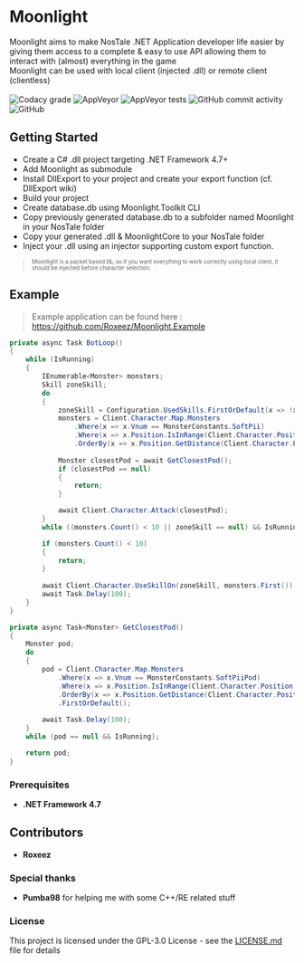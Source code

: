 # Moonlight

Moonlight aims to make NosTale .NET Application developer life easier by giving them access to a complete & easy to use API allowing them to interact with (almost) everything in the game  
Moonlight can be used with local client (injected .dll) or remote client (clientless)
<br><br>
![Codacy grade](https://img.shields.io/codacy/grade/d7ecbcba4d48445f8a7e12f1bb4fb8e7)
![AppVeyor](https://img.shields.io/appveyor/build/Roxeez/Moonlight)
![AppVeyor tests](https://img.shields.io/appveyor/tests/Roxeez/Moonlight)
![GitHub commit activity](https://img.shields.io/github/commit-activity/m/Roxeez/Moonlight)
![GitHub](https://img.shields.io/github/license/Roxeez/Moonlight)

## Getting Started

- Create a C# .dll project targeting .NET Framework 4.7+
- Add Moonlight as submodule
- Install DllExport to your project and create your export function (cf. DllExport wiki)
- Build your project
- Create database.db using Moonlight.Toolkit CLI
- Copy previously generated database.db to a subfolder named Moonlight in your NosTale folder
- Copy your generated .dll & MoonlightCore to your NosTale folder
- Inject your .dll using an injector supporting custom export function.

> <sub><sup>Moonlight is a packet based lib, so if you want everything to work correctly using local client, it should be injected before character selection.</sub></sup>  
## Example
>Example application can be found here : https://github.com/Roxeez/Moonlight.Example
```csharp
private async Task BotLoop()
{
    while (IsRunning)
    {
        IEnumerable<Monster> monsters;
        Skill zoneSkill;
        do
        {
            zoneSkill = Configuration.UsedSkills.FirstOrDefault(x => !x.IsOnCooldown);
            monsters = Client.Character.Map.Monsters
                .Where(x => x.Vnum == MonsterConstants.SoftPii)
                .Where(x => x.Position.IsInRange(Client.Character.Position, Radius))
                .OrderBy(x => x.Position.GetDistance(Client.Character.Position));
            
            Monster closestPod = await GetClosestPod();
            if (closestPod == null)
            {
                return;
            }

            await Client.Character.Attack(closestPod);
        } 
        while ((monsters.Count() < 10 || zoneSkill == null) && IsRunning);

        if (monsters.Count() < 10)
        {
            return;
        }
        
        await Client.Character.UseSkillOn(zoneSkill, monsters.First());
        await Task.Delay(100);
    }
}

private async Task<Monster> GetClosestPod()
{
    Monster pod;
    do
    {
        pod = Client.Character.Map.Monsters
            .Where(x => x.Vnum == MonsterConstants.SoftPiiPod)
            .Where(x => x.Position.IsInRange(Client.Character.Position, Radius))
            .OrderBy(x => x.Position.GetDistance(Client.Character.Position))
            .FirstOrDefault();
        
        await Task.Delay(100);
    } 
    while (pod == null && IsRunning);

    return pod;
}
```

### Prerequisites

- **.NET Framework 4.7**

## Contributors
* **Roxeez**

### Special thanks

* **Pumba98** for helping me with some C++/RE related stuff

### License

This project is licensed under the GPL-3.0 License - see the [LICENSE.md](LICENSE.md) file for details
